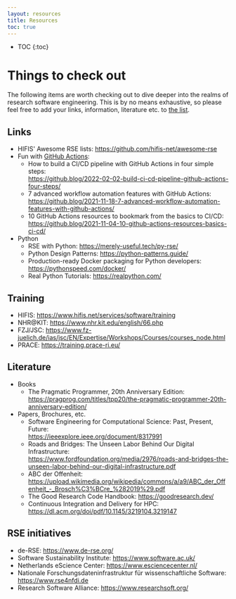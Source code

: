 ```yaml
---
layout: resources
title: Resources
toc: true
---
```


- TOC
{:toc}

# Things to check out

The following items are worth checking out to dive deeper into the realms of research software engineering. This is by no means exhaustive, so please feel free to add your links, information, literature etc. to [the list](https://github.com/Helmholtz-HiRSE/helmholtz-hirse.github.io/blob/main/resources.md).

## Links

* HIFIS' Awesome RSE lists: <https://github.com/hifis-net/awesome-rse>
* Fun with [GitHub Actions](https://docs.github.com/en/actions):
    * How to build a CI/CD pipeline with GitHub Actions in four simple steps: <br> <https://github.blog/2022-02-02-build-ci-cd-pipeline-github-actions-four-steps/>
    * 7 advanced workflow automation features with GitHub Actions: <br> <https://github.blog/2021-11-18-7-advanced-workflow-automation-features-with-github-actions/>
    * 10 GitHub Actions resources to bookmark from the basics to CI/CD: <br> <https://github.blog/2021-11-04-10-github-actions-resources-basics-ci-cd/>
* Python
    * RSE with Python: <https://merely-useful.tech/py-rse/>
    * Python Design Patterns: <https://python-patterns.guide/>
    * Production-ready Docker packaging for Python developers: <https://pythonspeed.com/docker/>
    * Real Python Tutorials: <https://realpython.com/>


## Training

* HIFIS: <https://www.hifis.net/services/software/training>
* NHR@KIT: <https://www.nhr.kit.edu/english/66.php>
* FZJ/JSC: <https://www.fz-juelich.de/ias/jsc/EN/Expertise/Workshops/Courses/courses_node.html>
* PRACE: <https://training.prace-ri.eu/>


## Literature

* Books
    * The Pragmatic Programmer, 20th Anniversary Edition: <br> <https://pragprog.com/titles/tpp20/the-pragmatic-programmer-20th-anniversary-edition/>
* Papers, Brochures, etc.
    * Software Engineering for Computational Science: Past, Present, Future: <br> <https://ieeexplore.ieee.org/document/8317991>
    * Roads and Bridges: The Unseen Labor Behind Our Digital Infrastructure: <br> <https://www.fordfoundation.org/media/2976/roads-and-bridges-the-unseen-labor-behind-our-digital-infrastructure.pdf>
    * ABC der Offenheit: <br> <https://upload.wikimedia.org/wikipedia/commons/a/a9/ABC_der_Offenheit_-_Brosch%C3%BCre_%282019%29.pdf>
    * The Good Research Code Handbook: <https://goodresearch.dev/>
    * Continuous Integration and Delivery for HPC: <br> <https://dl.acm.org/doi/pdf/10.1145/3219104.3219147>


## RSE initiatives

* de-RSE: <https://www.de-rse.org/>
* Software Sustainability Institute: <https://www.software.ac.uk/>
* Netherlands eScience Center: <https://www.esciencecenter.nl/>
* Nationale Forschungsdateninfrastruktur für wissenschaftliche Software: <https://www.rse4nfdi.de>
* Research Software Alliance: <https://www.researchsoft.org/>

